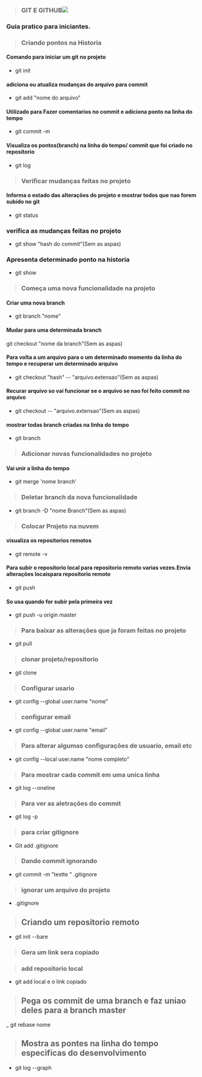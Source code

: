 > ### GIT E GITHUB![](https://pipz.com/static/images/blog/eddie.png)

### Guia pratico para iniciantes.
> ### Criando pontos na Historia
#### Comando para iniciar um git no projeto
* git init

#### adiciona ou atualiza mudanças do arquivo para commit
* git add "nome do arquivo"

#### Utilizado para Fazer comentarios no commit e adiciona ponto na linha do tempo
 * git commit -m

 #### Visualiza os pontos(branch) na linha do tempo/ commit que foi criado no repositorio
 * git log

 > ### Verificar mudanças feitas no projeto

#### Informa  o estado das alterações do projeto e mostrar todos que nao forem subido no git
* git status

### verifica as mudanças feitas no projeto
* git show "hash do commit"(Sem as aspas)

### Apresenta determinado ponto na historia
* git show

> ### Começa uma nova funcionalidade na projeto

#### Criar uma nova branch
* git branch "nome"

#### Mudar para uma determinada branch
 git checkout "nome da branch"(Sem as aspas)
#### Para volta a um arquivo para o um determinado momento da linha do tempo e recuperar um determinado arquivo
* git checkout "hash" -- "arquivo.extensao"(Sem as aspas)
#### Recurar arquivo  so vai funcionar se o arquivo se nao foi feito commit no arquivo
- git checkout -- "arquivo.extensao"(Sem as aspas)

#### mostrar todas branch criadas na linha do tempo
- git branch
> ### Adicionar novas funcionalidades no projeto

#### Vai unir a linha do tempo
- git merge 'nome branch' 

> ### Deletar branch da nova funcionalidade
- git branch -D "nome Branch"(Sem as aspas)

> ### Colocar Projeto na nuvem
#### visualiza os repositorios remotos
- git remote -v
#### Para subir o repositorio local para repositorio remoto varias vezes.Envia alterações locaispara repositorio remoto
- git push
 #### So usa quando for subir pela primeira vez
- git push -u origin master 

> ### __Para baixar as alterações que ja foram feitas no projeto__
- git pull
> ### clonar **projeto/repositorio**
- git clone

> ###  Configurar usario
- git config --global user.name "nome"

> ### configurar email
- git config --global user.name "email"

> ### Para alterar algumas configurações de usuario, email etc
- git config --local user.name "nome completo"

> ### Para mostrar cada commit em uma unica linha
- git log --oneline

> ### Para ver as aletrações do commit
- git log -p

> ### para criar gitignore
- Git add .gitignore

> ### Dando commit ignorando 
-  git commit -m "testte " .gitignore

> ### ignorar um arquivo do projeto
- .gitignore

> ## Criando um repositorio remoto 
- git init --bare

> ### Gera um link sera copiado 

> ### add repositorio local
- git add local e o link copiado

> ## Pega os commit de uma branch  e faz uniao deles para a branch master
_ git rebase nome

> ## Mostra as pontes na linha do tempo especificas do desenvolvimento
- git log --graph



